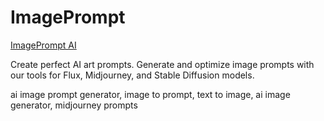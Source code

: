 # ImagePrompt


[ImagePrompt AI](https://imageprompt.co)

Create perfect AI art prompts. Generate and optimize image prompts with our tools for Flux, Midjourney, and Stable Diffusion models.

ai image prompt generator, image to prompt, text to image, ai image generator, midjourney prompts

